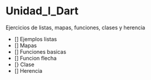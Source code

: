 # Unidad_I_Dart
Ejercicios de listas, mapas, funciones, clases y herencia
- [] Ejemplos listas
- [] Mapas
- [] Funciones basicas
- [] Funcion flecha
- [} Clase
- [] Herencia
